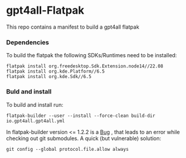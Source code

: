 # gpt4all-Flatpak

This repo contains a manifest to build a gpt4all flatpak

### Dependencies
To build the flatpak the following SDKs/Runtimes need to be installed:
```
flatpak install org.freedesktop.Sdk.Extension.node14//22.08
flatpak install org.kde.Platform//6.5
flatpak install org.kde.Sdk//6.5
```


### Buld and install

To build and install run:

```
flatpak-builder --user --install --force-clean build-dir io.gpt4all.gpt4all.yml
```

In flatpak-builder version <= 1.2.2 is a [Bug](https://github.com/flatpak/flatpak-builder/issues/495) , that leads to an error while checking out git submodules. A quick (but vulnerable) solution:
```
git config --global protocol.file.allow always
```
